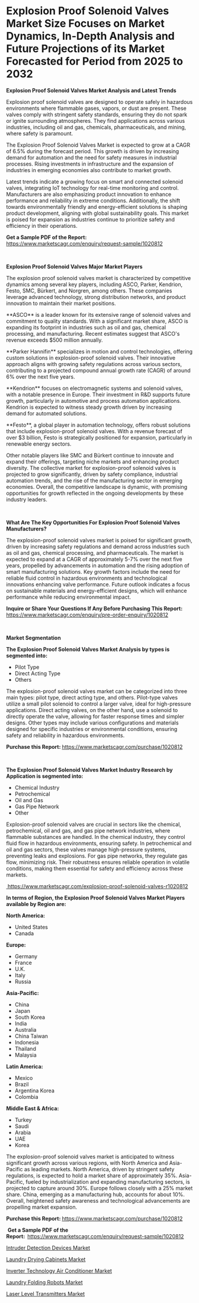 <p><h1>Explosion Proof Solenoid Valves Market Size Focuses on Market Dynamics, In-Depth Analysis and Future Projections of its Market Forecasted for Period from 2025 to 2032</h1></p><p><strong>Explosion Proof Solenoid Valves Market Analysis and Latest Trends</strong></p>
<p><p>Explosion proof solenoid valves are designed to operate safely in hazardous environments where flammable gases, vapors, or dust are present. These valves comply with stringent safety standards, ensuring they do not spark or ignite surrounding atmospheres. They find applications across various industries, including oil and gas, chemicals, pharmaceuticals, and mining, where safety is paramount.</p><p>The Explosion Proof Solenoid Valves Market is expected to grow at a CAGR of 6.5% during the forecast period. This growth is driven by increasing demand for automation and the need for safety measures in industrial processes. Rising investments in infrastructure and the expansion of industries in emerging economies also contribute to market growth. </p><p>Latest trends indicate a growing focus on smart and connected solenoid valves, integrating IoT technology for real-time monitoring and control. Manufacturers are also emphasizing product innovation to enhance performance and reliability in extreme conditions. Additionally, the shift towards environmentally friendly and energy-efficient solutions is shaping product development, aligning with global sustainability goals. This market is poised for expansion as industries continue to prioritize safety and efficiency in their operations.</p></p>
<p><strong>Get a Sample PDF of the Report:&nbsp;</strong> <a href="https://www.marketscagr.com/enquiry/request-sample/1020812?utm_campaign=2106&utm_medium=2&utm_source=Github&utm_content=ia&utm_term=10042025&utm_id=explosion-proof-solenoid-valves">https://www.marketscagr.com/enquiry/request-sample/1020812</a></p>
<p>&nbsp;</p>
<p><strong>Explosion Proof Solenoid Valves Major Market Players</strong></p>
<p><p>The explosion proof solenoid valves market is characterized by competitive dynamics among several key players, including ASCO, Parker, Kendrion, Festo, SMC, Bürkert, and Norgren, among others. These companies leverage advanced technology, strong distribution networks, and product innovation to maintain their market positions.</p><p>**ASCO** is a leader known for its extensive range of solenoid valves and commitment to quality standards. With a significant market share, ASCO is expanding its footprint in industries such as oil and gas, chemical processing, and manufacturing. Recent estimates suggest that ASCO's revenue exceeds $500 million annually.</p><p>**Parker Hannifin** specializes in motion and control technologies, offering custom solutions in explosion-proof solenoid valves. Their innovative approach aligns with growing safety regulations across various sectors, contributing to a projected compound annual growth rate (CAGR) of around 6% over the next five years.</p><p>**Kendrion** focuses on electromagnetic systems and solenoid valves, with a notable presence in Europe. Their investment in R&D supports future growth, particularly in automotive and process automation applications. Kendrion is expected to witness steady growth driven by increasing demand for automated solutions.</p><p>**Festo**, a global player in automation technology, offers robust solutions that include explosion-proof solenoid valves. With a revenue forecast of over $3 billion, Festo is strategically positioned for expansion, particularly in renewable energy sectors.</p><p>Other notable players like SMC and Bürkert continue to innovate and expand their offerings, targeting niche markets and enhancing product diversity. The collective market for explosion-proof solenoid valves is projected to grow significantly, driven by safety compliance, industrial automation trends, and the rise of the manufacturing sector in emerging economies. Overall, the competitive landscape is dynamic, with promising opportunities for growth reflected in the ongoing developments by these industry leaders.</p></p>
<p>&nbsp;</p>
<p><strong>What Are The Key Opportunities For Explosion Proof Solenoid Valves Manufacturers?</strong></p>
<p><p>The explosion-proof solenoid valves market is poised for significant growth, driven by increasing safety regulations and demand across industries such as oil and gas, chemical processing, and pharmaceuticals. The market is expected to expand at a CAGR of approximately 5-7% over the next five years, propelled by advancements in automation and the rising adoption of smart manufacturing solutions. Key growth factors include the need for reliable fluid control in hazardous environments and technological innovations enhancing valve performance. Future outlook indicates a focus on sustainable materials and energy-efficient designs, which will enhance performance while reducing environmental impact.</p></p>
<p><strong>Inquire or Share Your Questions If Any Before Purchasing This Report:</strong> <a href="https://www.marketscagr.com/enquiry/pre-order-enquiry/1020812?utm_campaign=2106&utm_medium=2&utm_source=Github&utm_content=ia&utm_term=10042025&utm_id=explosion-proof-solenoid-valves">https://www.marketscagr.com/enquiry/pre-order-enquiry/1020812</a></p>
<p>&nbsp;</p>
<p><strong>Market Segmentation</strong></p>
<p><strong>The Explosion Proof Solenoid Valves Market Analysis by types is segmented into:</strong></p>
<p><ul><li>Pilot Type</li><li>Direct Acting Type</li><li>Others</li></ul></p>
<p><p>The explosion-proof solenoid valves market can be categorized into three main types: pilot type, direct acting type, and others. Pilot-type valves utilize a small pilot solenoid to control a larger valve, ideal for high-pressure applications. Direct acting valves, on the other hand, use a solenoid to directly operate the valve, allowing for faster response times and simpler designs. Other types may include various configurations and materials designed for specific industries or environmental conditions, ensuring safety and reliability in hazardous environments.</p></p>
<p><strong>Purchase this Report:&nbsp;</strong><a href="https://www.marketscagr.com/purchase/1020812?utm_campaign=2106&utm_medium=2&utm_source=Github&utm_content=ia&utm_term=10042025&utm_id=explosion-proof-solenoid-valves">https://www.marketscagr.com/purchase/1020812</a></p>
<p>&nbsp;</p>
<p><strong>The Explosion Proof Solenoid Valves Market Industry Research by Application is segmented into:</strong></p>
<p><ul><li>Chemical Industry</li><li>Petrochemical</li><li>Oil and Gas</li><li>Gas Pipe Network</li><li>Other</li></ul></p>
<p><p>Explosion-proof solenoid valves are crucial in sectors like the chemical, petrochemical, oil and gas, and gas pipe network industries, where flammable substances are handled. In the chemical industry, they control fluid flow in hazardous environments, ensuring safety. In petrochemical and oil and gas sectors, these valves manage high-pressure systems, preventing leaks and explosions. For gas pipe networks, they regulate gas flow, minimizing risk. Their robustness ensures reliable operation in volatile conditions, making them essential for safety and efficiency across these markets.</p></p>
<p><a href="https://www.marketscagr.com/explosion-proof-solenoid-valves-r1020812?utm_campaign=2106&utm_medium=2&utm_source=Github&utm_content=ia&utm_term=10042025&utm_id=explosion-proof-solenoid-valves">&nbsp;https://www.marketscagr.com/explosion-proof-solenoid-valves-r1020812</a></p>
<p><strong>In terms of Region, the Explosion Proof Solenoid Valves Market Players available by Region are:</strong></p>
<p>
    <p> <strong> North America: </strong>
        <ul>
            <li>United States</li>
            <li>Canada</li>
        </ul>
        </p> 
    <p> <strong> Europe: </strong>
        <ul>
            <li>Germany</li>
            <li>France</li>
            <li>U.K.</li>
            <li>Italy</li>
            <li>Russia</li>
        </ul>
        </p> 
    <p> <strong> Asia-Pacific: </strong>
        <ul>
            <li>China</li>
            <li>Japan</li>
            <li>South Korea</li>
            <li>India</li>
            <li>Australia</li>
            <li>China Taiwan</li>
            <li>Indonesia</li>
            <li>Thailand</li>
            <li>Malaysia</li>
        </ul>
        </p> 
    <p> <strong> Latin America: </strong>
        <ul>
            <li>Mexico</li>
            <li>Brazil</li>
            <li>Argentina Korea</li>
            <li>Colombia</li>
        </ul>
        </p> 
    <p> <strong> Middle East & Africa: </strong>
        <ul>
            <li>Turkey</li>
            <li>Saudi</li>
            <li>Arabia</li>
            <li>UAE</li>
            <li>Korea</li>
        </ul>
    </p>
    </p>
<p><p>The explosion-proof solenoid valves market is anticipated to witness significant growth across various regions, with North America and Asia-Pacific as leading markets. North America, driven by stringent safety regulations, is expected to hold a market share of approximately 35%. Asia-Pacific, fueled by industrialization and expanding manufacturing sectors, is projected to capture around 30%. Europe follows closely with a 25% market share. China, emerging as a manufacturing hub, accounts for about 10%. Overall, heightened safety awareness and technological advancements are propelling market expansion.</p></p>
<p><strong>Purchase this Report: </strong><a href="https://www.marketscagr.com/purchase/1020812?utm_campaign=2106&utm_medium=2&utm_source=Github&utm_content=ia&utm_term=10042025&utm_id=explosion-proof-solenoid-valves">https://www.marketscagr.com/purchase/1020812</a></p>
<p>&nbsp;<strong>Get a Sample PDF of the Report:&nbsp;&nbsp;</strong><a href="https://www.marketscagr.com/enquiry/request-sample/1020812?utm_campaign=2106&utm_medium=2&utm_source=Github&utm_content=ia&utm_term=10042025&utm_id=explosion-proof-solenoid-valves">https://www.marketscagr.com/enquiry/request-sample/1020812</a></p>
<p><strong></strong></p>
<p><p><a href="https://github.com/vigatoimrene04/Market-Research-Report-List-1/blob/main/intruder-detection-devices-market.md?utm_campaign=2106&utm_medium=2&utm_source=Github&utm_content=ia&utm_term=10042025&utm_id=explosion-proof-solenoid-valves">Intruder Detection Devices Market</a></p><p><a href="https://github.com/joubehobock75/Market-Research-Report-List-1/blob/main/laundry-drying-cabinets-market.md?utm_campaign=2106&utm_medium=2&utm_source=Github&utm_content=ia&utm_term=10042025&utm_id=explosion-proof-solenoid-valves">Laundry Drying Cabinets Market</a></p><p><a href="https://github.com/gasiorgary79/Market-Research-Report-List-1/blob/main/inverter-technology-air-conditioner-market.md?utm_campaign=2106&utm_medium=2&utm_source=Github&utm_content=ia&utm_term=10042025&utm_id=explosion-proof-solenoid-valves">Inverter Technology Air Conditioner Market</a></p><p><a href="https://github.com/ozolsgasko02/Market-Research-Report-List-1/blob/main/laundry-folding-robots-market.md?utm_campaign=2106&utm_medium=2&utm_source=Github&utm_content=ia&utm_term=10042025&utm_id=explosion-proof-solenoid-valves">Laundry Folding Robots Market</a></p><p><a href="https://github.com/supashcriana/Market-Research-Report-List-1/blob/main/laser-level-transmitters-market.md?utm_campaign=2106&utm_medium=2&utm_source=Github&utm_content=ia&utm_term=10042025&utm_id=explosion-proof-solenoid-valves">Laser Level Transmitters Market</a></p></p>
